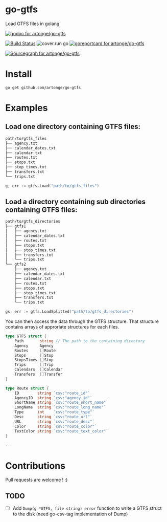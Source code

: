 # go-gtfs
Load GTFS files in golang

[![godoc for artonge/go-gtfs](https://godoc.org/github.com/artonge/go-gtfs?status.svg)](http://godoc.org/github.com/artonge/go-gtfs)

[![Build Status](https://travis-ci.org/artonge/go-gtfs.svg?branch=master)](https://travis-ci.org/artonge/go-gtfs)
![cover.run go](https://cover.run/go/github.com/artonge/go-gtfs.svg)
[![goreportcard for artonge/go-gtfs](https://goreportcard.com/badge/github.com/artonge/go-gtfs)](https://goreportcard.com/report/artonge/go-gtfs)

[![Sourcegraph for artonge/go-gtfs](https://sourcegraph.com/github.com/artonge/go-gtfs/-/badge.svg)](https://sourcegraph.com/github.com/artonge/go-gtfs?badge)

# Install
`go get github.com/artonge/go-gtfs`

# Examples
## Load one directory containing GTFS files:
```bash
path/to/gtfs_files
├── agency.txt
├── calendar_dates.txt
├── calendar.txt
├── routes.txt
├── stops.txt
├── stop_times.txt
├── transfers.txt
└── trips.txt
```
```go
g, err := gtfs.Load("path/to/gtfs_files")
```

## Load a directory containing sub directories containing GTFS files:
```bash
path/to/gtfs_directories
├── gtfs1
│   ├── agency.txt
│   ├── calendar_dates.txt
│   ├── routes.txt
│   ├── stops.txt
│   ├── stop_times.txt
│   ├── transfers.txt
│   └── trips.txt
└── gtfs2
    ├── agency.txt
    ├── calendar_dates.txt
    ├── calendar.txt
    ├── routes.txt
    ├── stops.txt
    ├── stop_times.txt
    ├── transfers.txt
    └── trips.txt

```
```go
gs, err := gtfs.LoadSplitted("path/to/gtfs_directories")
```

You can then access the data through the GTFS structure.
That structure contains arrays of approriate structures for each files.
```go
type GTFS struct {
	Path       string // The path to the containing directory
	Agency     Agency
	Routes     []Route
	Stops      []Stop
	StopsTimes []Stop
	Trips      []Trip
	Calendars  []Calendar
	Transfers  []Transfer
}

type Route struct {
	ID        string `csv:"route_id"`
	AgencyID  string `csv:"agency_id"`
	ShortName string `csv:"route_short_name"`
	LongName  string `csv:"route_long_name"`
	Type      int    `csv:"route_type"`
	Desc      string `csv:"route_url"`
	URL       string `csv:"route_desc"`
	Color     string `csv:"route_color"`
	TextColor string `csv:"route_text_color"`
}

...
```

# Contributions
Pull requests are welcome ! :)

## TODO
- [ ] Add `Dump(g *GTFS, file string) error` function to write a GTFS struct to the disk (need go-csv-tag implementation of Dump)   

